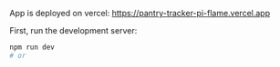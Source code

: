 App is deployed on vercel: https://pantry-tracker-pi-flame.vercel.app

First, run the development server:

```bash
npm run dev
# or

